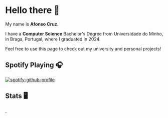 # Hello there 👋

My name is **Afonso Cruz**.

I have a **Computer Science** Bachelor's Degree from Universidade do Minho, in Braga, Portugal, where I graduated in 2024.

Feel free to use this page to check out my university and personal projects!

## Spotify Playing 🎧

[![spotify-github-profile](https://spotify-github-profile.vercel.app/api/view?uid=21qgj4jlp2vapytcd4hgrk26a&cover_image=true&theme=novatorem&show_offline=false&background_color=121212&interchange=false)](https://open.spotify.com/user/21qgj4jlp2vapytcd4hgrk26a)

## Stats 🖥️
<div>
  <a href="https://github.com/AfonsoCruz10">
  <img heigth="180em" scr="https://github-readme-stats.vercel.app/api?username=AfonsoCruz10&hide=contribs,prs&theme=gotham&show_icons=true"/>
  <img heigth="180em" scr="https://github-readme-stats.vercel.app/api/top-langs/?username=AfonsoCruz10&hide_progress=true&theme=gotham"/>
</div>



